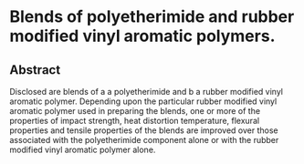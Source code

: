 # Blends of polyetherimide and rubber modified vinyl aromatic polymers.

## Abstract
Disclosed are blends of a a polyetherimide and b a rubber modified vinyl aromatic polymer. Depending upon the particular rubber modified vinyl aromatic polymer used in preparing the blends, one or more of the properties of impact strength, heat distortion temperature, flexural properties and tensile properties of the blends are improved over those associated with the polyetherimide component alone or with the rubber modified vinyl aromatic polymer alone.